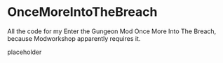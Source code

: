 # OnceMoreIntoTheBreach
All the code for my Enter the Gungeon Mod Once More Into The Breach, because Modworkshop apparently requires it.

placeholder
